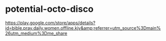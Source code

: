 # potential-octo-disco
https://play.google.com/store/apps/details?id=bible.pray.daily.women.offline.kjv&amp;referrer=utm_source%3Dmain%26utm_medium%3Dme_share
